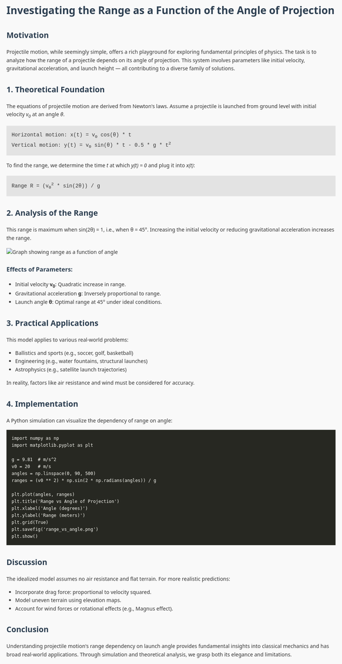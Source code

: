 <!DOCTYPE html>
<html lang="en">
<head>
  <meta charset="UTF-8" />
  <meta name="viewport" content="width=device-width, initial-scale=1.0" />
  <title>Investigating the Range as a Function of the Angle of Projection</title>
  <style>
    body {
      font-family: 'Segoe UI', Tahoma, Geneva, Verdana, sans-serif;
      line-height: 1.6;
      max-width: 960px;
      margin: 0 auto;
      padding: 2rem;
      background-color: #f9f9f9;
      color: #333;
    }
    h1, h2, h3 {
      color: #2c3e50;
    }
    pre {
      background: #272822;
      color: #f8f8f2;
      padding: 1em;
      overflow-x: auto;
    }
    code {
      font-family: Consolas, monospace;
    }
    .equation {
      background: #e3e3e3;
      padding: 1em;
      font-family: 'Courier New', Courier, monospace;
      margin: 1rem 0;
    }
    img {
      max-width: 100%;
      display: block;
      margin: 1rem 0;
    }
  </style>
</head>
<body>
  <h1>Investigating the Range as a Function of the Angle of Projection</h1>

  <h2>Motivation</h2>
  <p>
    Projectile motion, while seemingly simple, offers a rich playground for exploring fundamental principles of physics.
    The task is to analyze how the range of a projectile depends on its angle of projection. This system involves parameters
    like initial velocity, gravitational acceleration, and launch height — all contributing to a diverse family of solutions.
  </p>

  <h2>1. Theoretical Foundation</h2>
  <p>
    The equations of projectile motion are derived from Newton's laws. Assume a projectile is launched from ground level
    with initial velocity <em>v<sub>0</sub></em> at an angle <em>&theta;</em>.
  </p>

  <div class="equation">
    Horizontal motion: x(t) = v<sub>0</sub> cos(&theta;) * t<br>
    Vertical motion: y(t) = v<sub>0</sub> sin(&theta;) * t - 0.5 * g * t<sup>2</sup>
  </div>

  <p>
    To find the range, we determine the time <em>t</em> at which <em>y(t) = 0</em> and plug it into <em>x(t)</em>:
  </p>
  <div class="equation">
    Range R = (v<sub>0</sub><sup>2</sup> * sin(2&theta;)) / g
  </div>

  <h2>2. Analysis of the Range</h2>
  <p>
    This range is maximum when sin(2&theta;) = 1, i.e., when &theta; = 45&deg;. Increasing the initial velocity or reducing
    gravitational acceleration increases the range.
  </p>
  <img src="range_vs_angle.png" alt="Graph showing range as a function of angle">

  <h3>Effects of Parameters:</h3>
  <ul>
    <li>Initial velocity <strong>v<sub>0</sub></strong>: Quadratic increase in range.</li>
    <li>Gravitational acceleration <strong>g</strong>: Inversely proportional to range.</li>
    <li>Launch angle <strong>&theta;</strong>: Optimal range at 45&deg; under ideal conditions.</li>
  </ul>

  <h2>3. Practical Applications</h2>
  <p>
    This model applies to various real-world problems:
  </p>
  <ul>
    <li>Ballistics and sports (e.g., soccer, golf, basketball)</li>
    <li>Engineering (e.g., water fountains, structural launches)</li>
    <li>Astrophysics (e.g., satellite launch trajectories)</li>
  </ul>
  <p>
    In reality, factors like air resistance and wind must be considered for accuracy.
  </p>

  <h2>4. Implementation</h2>
  <p>
    A Python simulation can visualize the dependency of range on angle:
  </p>

  <pre><code>import numpy as np
import matplotlib.pyplot as plt

g = 9.81  # m/s^2
v0 = 20   # m/s
angles = np.linspace(0, 90, 500)
ranges = (v0 ** 2) * np.sin(2 * np.radians(angles)) / g

plt.plot(angles, ranges)
plt.title('Range vs Angle of Projection')
plt.xlabel('Angle (degrees)')
plt.ylabel('Range (meters)')
plt.grid(True)
plt.savefig('range_vs_angle.png')
plt.show()</code></pre>

  <h2>Discussion</h2>
  <p>
    The idealized model assumes no air resistance and flat terrain. For more realistic predictions:
  </p>
  <ul>
    <li>Incorporate drag force: proportional to velocity squared.</li>
    <li>Model uneven terrain using elevation maps.</li>
    <li>Account for wind forces or rotational effects (e.g., Magnus effect).</li>
  </ul>

  <h2>Conclusion</h2>
  <p>
    Understanding projectile motion's range dependency on launch angle provides fundamental insights into classical mechanics
    and has broad real-world applications. Through simulation and theoretical analysis, we grasp both its elegance and limitations.
  </p>
</body>
</html>
